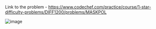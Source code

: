 Link to the problem - https://www.codechef.com/practice/course/1-star-difficulty-problems/DIFF1200/problems/MASKPOL


![image](https://github.com/Haleshot/Competitive-Programming/assets/57552973/ec4163f5-0d32-42c6-ae2a-942147262310)
